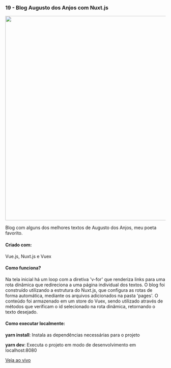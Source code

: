 <h3 align="left">19 - Blog Augusto dos Anjos com Nuxt.js</h3>
<img src="https://omagotemum.site/assets/img/portfolio/goodbye31/19/project.png" width="640" />
<p align="left">Blog com alguns dos melhores textos de Augusto dos Anjos, meu poeta favorito.</p>

<h4 align="left">Criado com:</h4>
<p align="left">Vue.js, Nuxt.js e Vuex</p>

<h4 align="left">Como funciona?</h4>
<p align="left">Na tela inicial há um loop com a diretiva 'v-for' que renderiza links para uma rota dinâmica que redireciona a uma página individual dos textos. O blog foi construído utilizando a estrutura do Nuxt.js, que configura as rotas de forma automática, mediante os arquivos adicionados na pasta 'pages'. O conteúdo foi armazenado em um store do Vuex, sendo utilizado através de métodos que verificam o id selecionado na rota dinâmica, retornando o texto desejado.</p>

<h4 align="left">Como executar localmente:</h4>
<p align="left"><b>yarn install</b>: Instala as dependências necessárias para o projeto</p>
<p align="left"><b>yarn dev</b>: Executa o projeto em modo de desenvolvimento em localhost:8080</p>

[Veja ao vivo](https://aunuxt.now.sh/)

